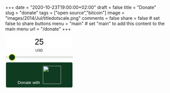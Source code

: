 +++
date = "2020-10-23T19:00:00+02:00"
draft = false
title = "Donate"
slug = "donate"
tags = ["open source","bitcoin"]
image = "images/2014/Jul/titledotscale.png"
comments = false
share = false        # set false to share buttons
menu = "main"           # set "main" to add this content to the main menu
url = "/donate"
+++

<script>if(!window.btcpay){    var head = document.getElementsByTagName('head')[0];   var script = document.createElement('script');   script.src='https://donate.fjahr.com/modal/btcpay.js';   script.type = 'text/javascript';   head.append(script);}function onBTCPayFormSubmit(event){    var xhttp = new XMLHttpRequest();    xhttp.onreadystatechange = function() {        if (this.readyState == 4 && this.status == 200) {            if(this.status == 200 && this.responseText){                var response = JSON.parse(this.responseText);                window.btcpay.showInvoice(response.invoiceId);            }        }    };    xhttp.open("POST", event.target.getAttribute('action'), true);    xhttp.send(new FormData( event.target ));}</script><style type="text/css"> .btcpay-form { display: inline-flex; align-items: center; justify-content: center; } .btcpay-form--inline { flex-direction: row; } .btcpay-form--block { flex-direction: column; } .btcpay-form--inline .submit { margin-left: 15px; } .btcpay-form--block select { margin-bottom: 10px; } .btcpay-form .btcpay-custom-container{ text-align: center; }.btcpay-custom { display: flex; align-items: center; justify-content: center; } .btcpay-form .plus-minus { cursor:pointer; font-size:25px; line-height: 25px; background: #DFE0E1; height: 30px; width: 45px; border:none; border-radius: 60px; margin: auto 5px; display: inline-flex; justify-content: center; } .btcpay-form select { -moz-appearance: none; -webkit-appearance: none; appearance: none; color: currentColor; background: transparent; border:1px solid transparent; display: block; padding: 1px; margin-left: auto; margin-right: auto; font-size: 11px; cursor: pointer; } .btcpay-form select:hover { border-color: #ccc; } #btcpay-input-price { -moz-appearance: none; -webkit-appearance: none; border: none; box-shadow: none; text-align: center; font-size: 25px; margin: auto; border-radius: 5px; line-height: 35px; background: #fff; } </style>
<style type="text/css"> input[type=range].btcpay-input-range { -webkit-appearance:none; width:100%; background: transparent; } input[type=range].btcpay-input-range:focus { outline:0; } input[type=range].btcpay-input-range::-webkit-slider-runnable-track { width:100%; height:3.1px; cursor:pointer; box-shadow:0 0 1.7px #020,0 0 0 #003c00; background:#f3f3f3; border-radius:1px; border:0; } input[type=range].btcpay-input-range::-webkit-slider-thumb { box-shadow:none; border:2.5px solid #cedc21; height:22px; width:22px; border-radius:50%; background:#0f3723; cursor:pointer; -webkit-appearance:none; margin-top:-9.45px } input[type=range].btcpay-input-range:focus::-webkit-slider-runnable-track { background:#fff; } input[type=range].btcpay-input-range::-moz-range-track { width:100%; height:3.1px; cursor:pointer; box-shadow:0 0 1.7px #020,0 0 0 #003c00; background:#f3f3f3; border-radius:1px; border:0; } input[type=range].btcpay-input-range::-moz-range-thumb { box-shadow:none; border:2.5px solid #cedc21; height:22px; width:22px; border-radius:50%; background:#0f3723; cursor:pointer; } input[type=range].btcpay-input-range::-ms-track { width:100%; height:3.1px; cursor:pointer; background:0 0; border-color:transparent; color:transparent; } input[type=range].btcpay-input-range::-ms-fill-lower { background:#e6e6e6; border:0; border-radius:2px; box-shadow:0 0 1.7px #020,0 0 0 #003c00; } input[type=range].btcpay-input-range::-ms-fill-upper { background:#f3f3f3; border:0; border-radius:2px; box-shadow:0 0 1.7px #020,0 0 0 #003c00; } input[type=range].btcpay-input-range::-ms-thumb { box-shadow:none; border:2.5px solid #cedc21; height:22px; width:22px; border-radius:50%; background:#0f3723; cursor:pointer; height:3.1px; } input[type=range].btcpay-input-range:focus::-ms-fill-lower { background:#f3f3f3; } input[type=range].btcpay-input-range:focus::-ms-fill-upper { background:#fff; } </style>
<form method="POST"  onsubmit="onBTCPayFormSubmit(event);return false"  action="https://donate.fjahr.com/api/v1/invoices" class="btcpay-form btcpay-form--block">
  <input type="hidden" name="storeId" value="7YAyi5mVmUXWZPHMCftd6wPwdxTvgNAUXqNxEp8uu15A" />
  <input type="hidden" name="jsonResponse" value="true" />
  <input type="hidden" name="checkoutDesc" value="Thank you for appreciating my work :)" />
  <input type="hidden" name="notifyEmail" value="fabjahr@gmail.com" />
  <div class="btcpay-custom-container">
    <input id="btcpay-input-price" name="price" type="text" min="0" max="none" step="any" value="25" style="width: 209px;" oninput="event.preventDefault();isNaN(event.target.value) || event.target.value <= 0 ? document.querySelector('#btcpay-input-price').value = 25 : event.target.value" onchange="document.querySelector('#btcpay-input-range').value = document.querySelector('#btcpay-input-price').value" />
    <select name="currency">
      <option value="USD" selected>USD</option>
      <option value="GBP">GBP</option>
      <option value="EUR">EUR</option>
      <option value="BTC">BTC</option>
    </select>
    <input class="btcpay-input-range" id="btcpay-input-range" value="25" type="range" min="5" max="500" step="5" style="width:209px;margin-bottom:15px;" oninput="document.querySelector('#btcpay-input-price').value = document.querySelector('#btcpay-input-range').value" />
  </div>
<button type="submit" class="submit" name="submit" style="min-width:209px; min-height:57px; border-radius: 4px;border-style: none;background-color: #0f3b21;" alt="Pay with BtcPay, Self-Hosted Bitcoin Payment Processor"><span style="color:#fff">Donate with</span>
<img src="https://donate.fjahr.com/img/logo.svg" style="height:57px;display:inline-block;padding: 5% 0 5% 5px;">
</button></form>
